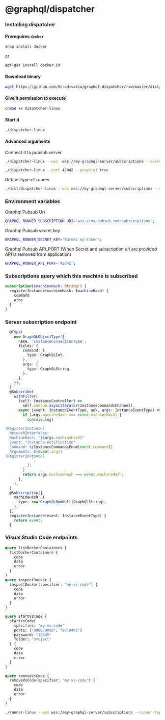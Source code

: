 # @graphql/dispatcher

### Installing dispatcher

#### Prerequires `docker`

```bash
snap install docker
```

or

```bash
apt-get install docker.io
```

#### Download binary

```bash
wget https://github.com/Stradivario/graphql-dispatcher/raw/master/dist/dispatcher-linux
```

#### Give it permission to execute

```bash
chmod +x dispatcher-linux
```

#### Start it

```bash
./dispatcher-linux
```

#### Advanced arguments

Connect it to pubsub server

```bash
./dispatcher-linux --wss  wss://my-graphql-server/subscriptions --secret mySecretToken
```

```bash
./dispatcher-linux --port 42042 --graphiql true
```

Define Type of runner

```bash
./dist/dispatcher-linux --wss wss://my-graphql-server/subscriptions --runner-type runner
```

### Environment variables

Graphql Pubsub Uri

```bash
GRAPHQL_RUNNER_SUBSCRIPTION_URI='wss://my-pubsub.com/subscriptions';
```

Graphql Pubsub secret key

```bash
GRAPHQL_RUNNER_SECRET_KEY='Bareer my-token';
```

Graphql Pubsub API_PORT (When Secret and subscription uri are provided API is removed from application)

```bash
GRAPHQL_RUNNER_API_PORT='42042';
```

### Subscriptions query which this machine is subscribed

```graphql
subscription($machineHash: String!) {
  registerInstance(machineHash: $machineHash) {
    command
    args
  }
}
```

### Server subscription endpoint

```ts
  @Type(
    new GraphQLObjectType({
      name: 'InstanceConnectionType',
      fields: {
        command: {
          type: GraphQLInt,
        },
        args: {
          type: GraphQLString,
        },
      },
    }),
  )
  @Subscribe(
    withFilter(
      (self: InstanceController) =>
        self.pubsub.asyncIterator(InstanceCommandsChannel),
      async (event: InstanceEventType, unk, args: InstanceEventType) => {
        if (args.machineHash === event.machineHash) {
          console.log(
            `
[RegisterInstance]
  NetworkInterfaces:
  MachineHash: "${args.machineHash}"
  Event: "instance-notification"
  Command: ${InstanceCommandsEnum[event.command]}
  Arguments: ${event.args}
[RegisterInstance]
            `,
          );
        }
        return args.machineHash === event.machineHash;
      },
    ),
  )
  @Subscription({
    machineHash: {
      type: new GraphQLNonNull(GraphQLString),
    },
  })
  registerInstance(event: InstanceEventType) {
    return event;
  }

```

### Visual Studio Code endpoints

```graphql
query listDockerContainers {
  listDockerContainers {
    code
    data
    error
  }
}
query inspectDocker {
  inspectDocker(specifier: "my-vs-code") {
    code
    data
    error
  }
}

query startVsCode {
  startVsCode(
    specifier: "my-vs-code"
    ports: ["9000:9000", "80:8443"]
    password: "12345"
    folder: "project"
  ) {
    code
    data
    error
  }
}

query removeVsCode {
  removeVsCode(specifier: "my-vs-code") {
    code
    data
    error
  }
}
```

```bash
./runner-linux --wss wss://my-graphql-server/subscriptions --runner-type runner --secret secret --label mylabel --systemctl true --systemctl-name runner --systemctl-description 'Graphql pubsub runner' --systemctl-executable 'dispatcher-linux' --send-response-to-server
```
